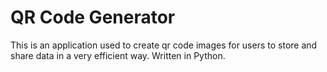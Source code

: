 # QR Code Generator
This is an application used to create qr code images for users to store and share data in a very efficient way. Written in Python.
